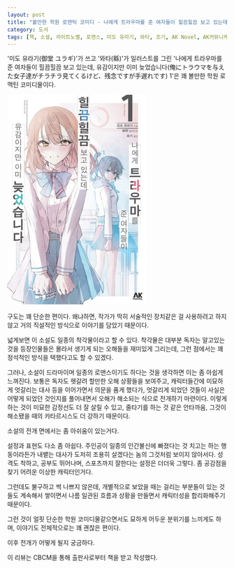 ```yaml
---
layout: post
title: "볼만한 학원 로맨틱 코미디 - 나에게 트라우마를 준 여자들이 힐끔힐끔 보고 있는데, 유감이지만 이미 늦었습니다 1"
category: 도서
tags: [책, 소설, 라이트노벨, 로맨스, 미도 유라기, 와타, 조기, AK Novel, AK커뮤니케이션즈, CBCM, 서평]
---
```


'미도 유라기(御堂 ユラギ)'가 쓰고
'와타(緜)'가 일러스트를 그린
'나에게 트라우마를 준 여자들이 힐끔힐끔 보고 있는데, 유감이지만 이미 늦었습니다(俺にトラウマを与えた女子達がチラチラ見てくるけど、残念ですが手遅れです) 1'은
꽤 볼만한 학원 로맥틴 코미디물이다.

![표지](/images/book/the-girls-who-traumatized-me-keep-glancing-at-me-but-alas-its-too-late-1-book-h480.jpg)

구도는 꽤 단순한 편이다.
왜냐하면, 작가가 딱히 서술적인 장치같은 걸 사용하려고 하지 않고
거의 직설적인 방식으로 이야기를 담았기 때문이다.

넓게보면 이 소설도 일종의 착각물이라고 할 수 있다.
착각물은 대부분 독자는 알고있는 것을 등장인물들은 몰라서 생기게 되는 오해들을 재미있게 그리는데,
그런 점에서는 꽤 정석적인 방식을 택했다고도 할 수 있겠다.

그러나, 소설이 드라마이며 일종의 로맨스이기도 하다는 것을 생각하면 이는 좀 아쉽게 느껴진다.
보통은 독자도 헷갈려 할만한 오해 상황들을 보여주고,
캐릭터들간에 미묘하게 엇갈리는 대사 등을 이어가면서 의문을 품게 했다가,
엇갈리게 되었던 것들이 사실은 어떻게 되었던 것인지를 풀어내면서
오해가 해소되는 식으로 전개하기 마련이다.
이렇게 하는 것이 미묘한 감정선도 더 잘 살릴 수 있고,
줄타기를 하는 것 같은 안타까움,
그것이 해소됐을 때의 카타르시스도 더 강하기 때문이다.

소설의 전개 면에서는 좀 아쉬움이 있는거다.

설정과 표현도 다소 좀 아쉽다.
주인공이 일종의 인간불신에 빠졌다는 것 치고는
하는 행동이라든가 내뱉는 대사가 도저히 조용히 살겠다는 놈의 그것처럼 보이지 않아서다.
성격도 착하고, 공부도 뛰어나며, 스포츠까지 잘한다는 설정은 더더욱 그렇다.
좀 공감점을 찾기 어려운 이상한 캐릭터인거다.

그런데도 불구하고 썩 나쁘지 않은데,
개별적으로 보았을 때는 걸리는 부분들이 있는 것들도
계속해서 쌓이면서 나름 일관된 흐름과 상황을 만들면서 캐릭터성을 합리화해주기 때문이다.

그런 것이 얼핏 단순한 학원 코미디물같으면서도 묘하게 어두운 분위기를 느끼게도 하며,
이야기도 전체적으로는 꽤 괜찮은 편이다.

이후 전개가 어떻게 될지 궁금하다.



<div class="im im-info">
이 리뷰는 CBCM을 통해 출판사로부터 책을 받고 작성했다.
</div>

